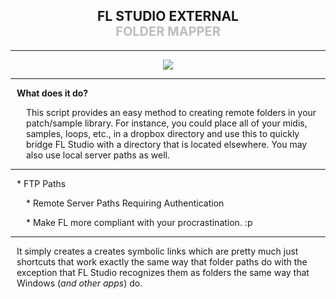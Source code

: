 <h2 style="text-align:center;width:100%;">FL STUDIO EXTERNAL <div style="font-size:15pt!important;color:rgba(0,0,0,0.25)!important;">FOLDER MAPPER</div></h2>
<hr></hr>
<p style="display:block;width:100%;text-align:center;"><img src="https://i.imgur.com/lWHLgrl.png"/></p>
<hr></hr>
<p style="padding-left:10px;"><strong>What does it do?</strong></p>
<p style="padding-left:25px;">This script provides an easy method to creating remote folders
in your patch/sample library. For instance, you could place all
of your midis, samples, loops, etc., in a dropbox directory and
use this to quickly bridge FL Studio with a directory that is
located elsewhere. You may also use local server paths as well.</p>
<hr></hr>
<p style="padding-left:10px;><strong>What does it NOT do?</strong></p>
<p style="padding-left:25px;">* FTP Paths</p>
<p style="padding-left:25px;">* Remote Server Paths Requiring Authentication</p>
<p style="padding-left:25px;">* Make FL more compliant with your procrastination. :p</p>
<hr></hr>	
<p style="padding-left:10px;><strong>How does it work?</strong></p>
<p style="padding-left:25px;">It simply creates a creates symbolic links which are pretty
much just shortcuts that work exactly the same way that folder
paths do with the exception that FL Studio recognizes them as
folders the same way that Windows (<i>and other apps</i>) do.</p>
